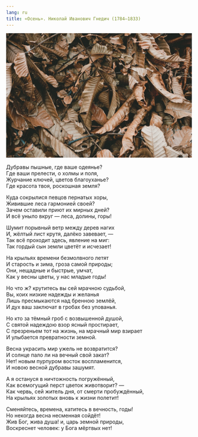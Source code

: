 ```yaml
---
lang: ru
title: «Осень». Николай Иванович Гнедич (1784—1833)
---
```


![Опавшие и засохшие осенние листья](/assets/img/blog/autumn.jpg)

Дубравы пышные, где ваше одеянье?  
Где ваши прелести, о холмы и поля,  
Журчание ключей, цветов благоуханье?  
Где красота твоя, роскошная земля?

Куда сокрылися певцов пернатых хоры,  
Живившие леса гармонией своей?  
Зачем оставили приют их мирных дней?  
И всё уныло вкруг — леса, долины, горы!

Шумит порывный ветр между дерев нагих  
И, жёлтый лист крутя, далёко завевает, —  
Так всё проходит здесь, явление на миг:  
Так гордый сын земли цветёт и исчезает!

На крыльях времени безмолвного летят  
И старость и зима, гроза самой природы;  
Они, нещадные и быстрые, умчат,  
Как у весны цветы, у нас младые годы!

Но что ж? крутитесь вы сей мрачною судьбой,  
Вы, коих низкие надежды и желанья  
Лишь пресмыкаются над бренною землёй,  
И дух ваш заключат в гробах без упованья.

Но кто за тёмный гроб с возвышенной душой,  
С святой надеждою взор ясный простирает,  
С презреньем тот на жизнь, на мрачный мир взирает  
И улыбается превратности земной.

Весна украсить мир ужель не возвратится?  
И солнце пало ли на вечный свой закат?  
Нет! новым пурпуром восток воспламенится,  
И новою весной дубравы зашумят.

А я остануся в ничтожность погружённый,  
Как всемогущий перст цветок животворит?  —  
Как червь, сей житель дня, от смерти пробуждённый,  
На крыльях золотых вновь к жизни полетит!

Сменяйтесь, времена, катитесь в вечность, годы!  
Но некогда весна несменная сойдёт!  
Жив Бог, жива душа! и, царь земной природы,  
Воскреснет человек: у Бога мёртвых нет!
